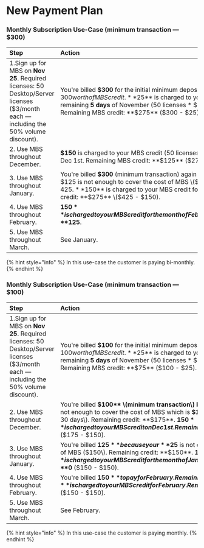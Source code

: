 # New Payment Plan

### Monthly Subscription Use-Case \(minimum transaction — $300\)

| Step | Action |
| :--- | :--- |
| 1.Sign up for MBS on **Nov 25**. Required licenses: 50 Desktop/Server licenses  \($3/month each — including the 50% volume discount\). | You're billed **$300** for the initial minimum deposit which converts into $300 worth of MBS credit. **$25** is charged to your MBS credit for the remaining **5 days** of November \(50 licenses \* $3 / 30 days \* 5 days\). Remaining MBS credit: **$275** \($300 - $25\). |
| 2. Use MBS throughout December.  | **$150** is charged to your MBS credit \(50 licenses \* $3 \* 30 days\) on Dec 1st. Remaining MBS credit: **$125** \($275 - $150\).  |
| 3. Use MBS throughout January. | You're billed **$300** \(minimum transaction\) again on Jan 1st because your $125 is not enough to cover the cost of MBS \($150\). Remaining credit: $425. **$150** is charged to your MBS credit for January.  Remaining credit: **$275** \($425 - $150\). |
| 4. Use MBS throughout February. | **$150** is charged to your MBS credit for the month of February. Remaining credit: **$125**. |
| 5. Use MBS throughout March. | See January. |

{% hint style="info" %}
In this use-case the customer is paying bi-monthly.
{% endhint %}

### Monthly Subscription Use-Case \(minimum transaction — $100\)

| Step | Action |
| :--- | :--- |
| 1.Sign up for MBS on **Nov 25**. Required licenses: 50 Desktop/Server licenses  \($3/month each — including the 50% volume discount\). | You're billed **$100** for the initial minimum deposit which converts into $100 worth of MBS credit. **$25** is charged to your MBS credit for the remaining **5 days** of November \(50 licenses \* $3 / 30 days \* 5 days\). Remaining MBS credit: **$75** \($100 - $25\). |
| 2. Use MBS throughout December.  | You're billed **$100** \(minimum transaction\) because your **$75** is not enough to cover the cost of MBS which is **$150** \(50 licenses \* $3 \* 30 days\). Remaining credit: **$175**. **$150** is charged to your MBS credit on Dec 1st. Remaining MBS credit: **$25** \($175 - $150\).  |
| 3. Use MBS throughout January. | You're billed **$125** because your **$25** is not enough to cover the cost of MBS \($150\). Remaining credit: **$150**. **$150** is charged to your MBS credit for the month of January.  Remaining credit: **$0** \($150 - $150\). |
| 4. Use MBS throughout February. | You're billed **$150** to pay for February. Remaining credit: **$150**. **$150** is charged to your MBS credit for February. Remaining credit: **$0** \($150 - $150\). |
| 5. Use MBS throughout March. | See February. |

{% hint style="info" %}
In this use-case the customer is paying monthly.
{% endhint %}



